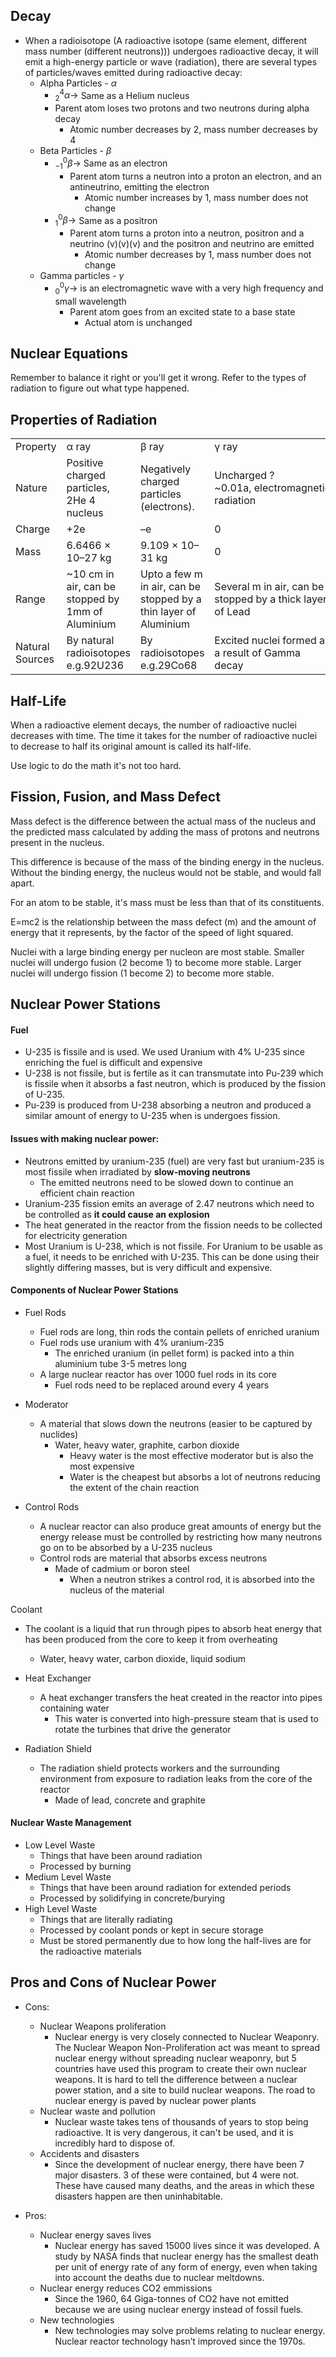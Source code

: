 ## Decay
- When a radioisotope (A radioactive isotope (same element, different mass number (different neutrons))) undergoes radioactive decay, it will emit a high-energy particle or wave (radiation), there are several types of particles/waves emitted during radioactive decay:
	- Alpha Particles - $\alpha$ 
		- $^4_2\alpha \rightarrow$ Same as a Helium nucleus
		- Parent atom loses two protons and two neutrons during alpha decay
			- Atomic number decreases by 2, mass number decreases by 4
	- Beta Particles - $\beta$ 
		- $^0_{-1}\beta \rightarrow$ Same as an electron 
			- Parent atom turns a neutron into a proton an electron, and an antineutrino, emitting the electron
				- Atomic number increases by 1, mass number does not change
		- $^0_{1}\beta \rightarrow$ Same as a positron
			- Parent atom turns a proton into a neutron, positron and a neutrino (v)(v)(v) and the positron and neutrino are emitted
				- Atomic number decreases by 1, mass number does not change
	- Gamma particles - $\gamma$
		- $^0_{0}\gamma \rightarrow$ is an electromagnetic wave with a very high frequency and small wavelength
			- Parent atom goes from an excited state to a base state
				- Actual atom is unchanged
## Nuclear Equations
Remember to balance it right or you'll get it wrong. Refer to the types of radiation to figure out what type happened.
## Properties of Radiation
|   |   |   |   |
|---|---|---|---|
|Property|α ray|β ray|γ ray|
|Nature|Positive charged particles, 2He 4 nucleus|Negatively charged particles (electrons).|Uncharged ?~0.01a, electromagnetic radiation|
|Charge|+2e|–e|0|
|Mass|6.6466 × 10–27 kg|9.109 × 10–31 kg|0|
|Range|~10 cm in air, can be stopped by 1mm of Aluminium|Upto a few m in air, can be stopped by a thin layer of Aluminium|Several m in air, can be stopped by a thick layer of Lead|
|Natural Sources|By natural radioisotopes e.g.92U236|By radioisotopes e.g.29Co68|Excited nuclei formed as a result of Gamma decay| 


## Half-Life
When a radioactive element decays, the number of radioactive nuclei decreases with time. The time it takes for the number of radioactive nuclei to decrease to half its original amount is called its half-life.

Use logic to do the math it's not too hard.
## Fission, Fusion, and Mass Defect
Mass defect is the difference between the actual mass of the nucleus and the predicted mass calculated by adding the mass of protons and neutrons present in the nucleus.

This difference is because of the mass of the binding energy in the nucleus. Without the binding energy, the nucleus would not be stable, and would fall apart.

For an atom to be stable, it's mass must be less than that of its constituents.

E=mc2 is the relationship between the mass defect (m) and the amount of energy that it represents, by the factor of the speed of light squared.

Nuclei with a large binding energy per nucleon are most stable. Smaller nuclei will undergo fusion (2 become 1) to become more stable. Larger nuclei will undergo fission (1 become 2) to become more stable.
## Nuclear Power Stations

#### Fuel
- U-235 is fissile and is used. We used Uranium with 4% U-235 since enriching the fuel is difficult and expensive
- U-238 is not fissile, but is fertile as it can transmutate into Pu-239 which is fissile when it absorbs a fast neutron, which is produced by the fission of U-235.
- Pu-239 is produced from U-238 absorbing a neutron and produced a similar amount of energy to U-235 when is undergoes fission.

#### Issues with making nuclear power:
- Neutrons emitted by uranium-235 (fuel) are very fast but uranium-235 is most fissile when irradiated by **slow-moving neutrons**
    - The emitted neutrons need to be slowed down to continue an efficient chain reaction
- Uranium-235 fission emits an average of 2.47 neutrons which need to be controlled as **it could cause an explosion**
- The heat generated in the reactor from the fission needs to be collected for electricity generation
- Most Uranium is U-238, which is not fissile. For Uranium to be usable as a fuel, it needs to be enriched with U-235. This can be done using their slightly differing masses, but is very difficult and expensive.

#### Components of Nuclear Power Stations

- Fuel Rods
	- Fuel rods are long, thin rods the contain pellets of enriched uranium
	- Fuel rods use uranium with 4% uranium-235
		- The enriched uranium (in pellet form) is packed into a thin aluminium tube 3-5 metres long
	- A large nuclear reactor has over 1000 fuel rods in its core
		- Fuel rods need to be replaced around every 4 years

- Moderator
    - A material that slows down the neutrons (easier to be captured by nuclides)
        - Water, heavy water, graphite, carbon dioxide
            - Heavy water is the most effective moderator but is also the most expensive
            - Water is the cheapest but absorbs a lot of neutrons reducing the extent of the chain reaction

- Control Rods
    - A nuclear reactor can also produce great amounts of energy but the energy release must be controlled by restricting how many neutrons go on to be absorbed by a U-235 nucleus
    - Control rods are material that absorbs excess neutrons
        - Made of cadmium or boron steel
            - When a neutron strikes a control rod, it is absorbed into the nucleus of the material

Coolant

- The coolant is a liquid that run through pipes to absorb heat energy that has been produced from the core to keep it from overheating
    - Water, heavy water, carbon dioxide, liquid sodium

- Heat Exchanger
    - A heat exchanger transfers the heat created in the reactor into pipes containing water
        - This water is converted into high-pressure steam that is used to rotate the turbines that drive the generator

- Radiation Shield
    - The radiation shield protects workers and the surrounding environment from exposure to radiation leaks from the core of the reactor
        - Made of lead, concrete and graphite

#### Nuclear Waste Management

- Low Level Waste
    - Things that have been around radiation
    - Processed by burning
- Medium Level Waste
    - Things that have been around radiation for extended periods
    - Processed by solidifying in concrete/burying
- High Level Waste
    - Things that are literally radiating
    - Processed by coolant ponds or kept in secure storage
    - Must be stored permanently due to how long the half-lives are for the radioactive materials
## Pros and Cons of Nuclear Power
- Cons:
	- Nuclear Weapons proliferation
		- Nuclear energy is very closely connected to Nuclear Weaponry. The Nuclear Weapon Non-Proliferation act was meant to spread nuclear energy without spreading nuclear weaponry, but 5 countries have used this program to create their own nuclear weapons. It is hard to tell the difference between a nuclear power station, and a site to build nuclear weapons. The road to nuclear energy is paved by nuclear power plants
	- Nuclear waste and pollution
		- Nuclear waste takes tens of thousands of years to stop being radioactive. It is very dangerous, it can't be used, and it is incredibly hard to dispose of.
	- Accidents and disasters
		- Since the development of nuclear energy, there have been 7 major disasters. 3 of these were contained, but 4 were not. These have caused many deaths, and the areas in which these disasters happen are then uninhabitable.

- Pros:
	- Nuclear energy saves lives
		- Nuclear energy has saved 15000 lives since it was developed. A study by NASA finds that nuclear energy has the smallest death per unit of energy rate of any form of energy, even when taking into account the deaths due to nuclear meltdowns.
	- Nuclear energy reduces CO2 emmissions
		- Since the 1960, 64 Giga-tonnes of CO2 have not emitted because we are using nuclear energy instead of fossil fuels.
	- New technologies
		- New technologies may solve problems relating to nuclear energy. Nuclear reactor technology hasn’t improved since the 1970s.